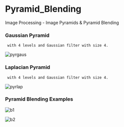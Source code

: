 # Pyramid_Blending
Image Processing - Image Pyramids &amp; Pyramid Blending


### Gaussian Pyramid
     with 4 levels and Gaussian filter with size 4.


![pyrgaus](https://user-images.githubusercontent.com/33607030/54208805-43f77080-44e5-11e9-976c-daef68f14da9.png)


### Laplacian Pyramid
     with 4 levels and Gaussian filter with size 4.


![pyrlap](https://user-images.githubusercontent.com/33607030/54208806-43f77080-44e5-11e9-96e4-141480b51f4c.png)


### Pyramid Blending Examples

![b1](https://user-images.githubusercontent.com/33607030/54208803-435eda00-44e5-11e9-9db5-e8e981cf9072.png)

![b2](https://user-images.githubusercontent.com/33607030/54208804-435eda00-44e5-11e9-8de0-7b7c2f6a4a94.png)
